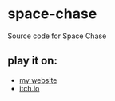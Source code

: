 # space-chase
Source code for Space Chase
## play it on:
  * [my website](rathippo.sh/games/)
  * [itch.io](rathippo.itch.io/space-chase)
